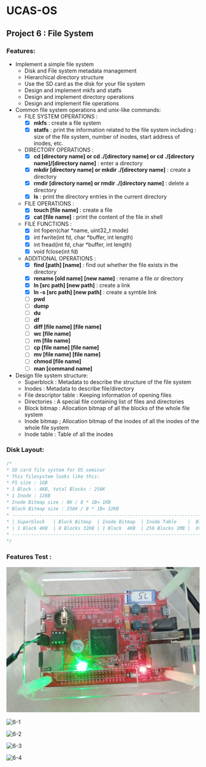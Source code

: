# UCAS-OS

## Project 6 : File System

### Features:

* Implement a simple file system
    * Disk and File system metadata management
    * Hierarchical directory structure
    * Use the SD card as the disk for your file system
    * Design and implement mkfs and statfs
    * Design and implement directory operations
    * Design and implement file operations
* Common file system operations and unix-like commands:
    * FILE SYSTEM OPERATIONS :
        - [x] **mkfs** : create a file system
        - [x] **statfs** : print the information related to the file system including : size of the file system, number of inodes, start address of inodes, etc.
    * DIRECTORY OPERATIONS :
        - [x] **cd [directory name] or cd ./[directory name] or cd ./[directory name]/[directory name]** : enter a directory
        - [x] **mkdir [directory name] or mkdir ./[directory name]** : create a directory
        - [x] **rmdir [directory name] or rmdir ./[directory name]** : delete a directory
        - [x] **ls** : print the directory entries in the current directory
    * FILE OPERATIONS :
        - [x] **touch [file name]** : create a file
        - [x] **cat [file name]** : print the content of the file in shell
    * FILE FUNCTIONS :
        - [x] int fopen(char *name, uint32_t mode)
        - [x] int fwrite(int fd, char *buffer, int length)
        - [x] int fread(int fd, char *buffer, int length)
        - [x] void fclose(int fd)
    * ADDITIONAL OPERATIONS :
        - [x] **find [path] [name]** : find out whether the file exists in the directory 
        - [x] **rename [old name] [new name]** : rename a file or directory
        - [x] **ln [src path] [new path]** : create a link
        - [x] **ln -s [src path] [new path]** : create a symble link
        - [ ] **pwd**
        - [ ] **dump**
        - [ ] **du**
        - [ ] **df**
        - [ ] **diff [file name] [file name]**
        - [ ] **wc [file name]**
        - [ ] **rm [file name]**
        - [ ] **cp [file name] [file name]**
        - [ ] **mv [file name] [file name]**
        - [ ] **chmod [file name]**
        - [ ] **man [command name]**
* Design file system structure:
    * Superblock : Metadata to describe the structure of the file system
    * Inodes : Metadata to describe file/directory
    * File descriptor table : Keeping information of opening files
    * Directories : A special file containing list of files and directories
    * Block bitmap : Allocation bitmap of all the blocks of the whole file system
    * Inode bitmap ; Allocation bitmap of the inodes of all the inodes of the whole file system
    * Inode table : Table of all the inodes


### Disk Layout:

```c
/*
* SD card file system for OS seminar
* This filesystem looks like this:
* FS size : 1GB
* 1 Block : 4KB, total Blocks : 256K
* 1 Inode : 128B
* Inode Bitmap size : 8K / 8 * 1B= 1KB
* Block Bitmap size : 256K / 8 * 1B= 32KB
* --------------------------------------------------------------------------------
* | Superblock   | Block Bitmap  | Inode Bitmap  | Inode Table    |  Blocks    |
* | 1 Block 4KB  | 8 Blocks 32KB | 1 Block  4KB  | 256 Blocks 1MB |  Others    |
* --------------------------------------------------------------------------------
*/
```



### Features Test :

![6-0](/resources/disk.jpg)

![6-1](/resources/1.gif)

![6-2](/resources/2.gif)

![6-3](/resources/3.gif)

![6-4](/resources/4.gif)

